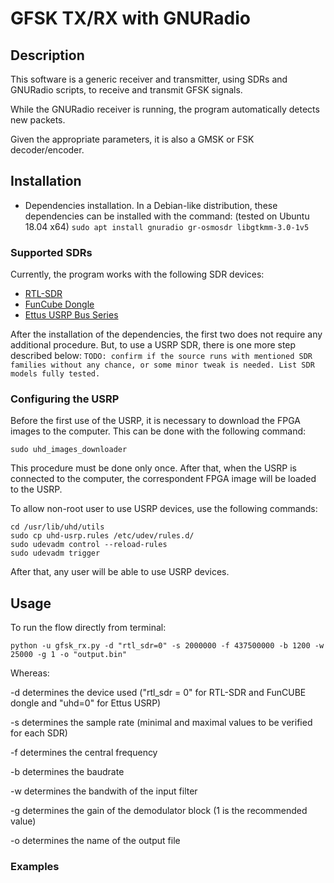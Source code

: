 # GFSK TX/RX with GNURadio


## Description 

This software is a generic receiver and transmitter, using SDRs and GNURadio scripts, to receive and transmit GFSK signals.

While the GNURadio receiver is running, the program automatically detects new packets.

Given the appropriate parameters, it is also a GMSK or FSK decoder/encoder.


## Installation

- Dependencies installation. In a Debian-like distribution, these dependencies can be installed with the command: (tested on Ubuntu 18.04 x64)
`sudo apt install gnuradio gr-osmosdr libgtkmm-3.0-1v5`



### Supported SDRs

Currently, the program works with the following SDR devices:

* [RTL-SDR](https://www.rtl-sdr.com/about-rtl-sdr/)
* [FunCube Dongle](http://www.funcubedongle.com/)
* [Ettus USRP Bus Series](https://www.ettus.com/product/category/USRP-Bus-Series)

After the installation of the dependencies, the first two does not require any additional procedure. But, to use a USRP SDR, there is one more step described below:
`TODO: confirm if the source runs with mentioned SDR families without any chance, or some minor tweak is needed. List SDR models fully tested.`

### Configuring the USRP

Before the first use of the USRP, it is necessary to download the FPGA images to the computer. This can be done with the following command:

`sudo uhd_images_downloader`

This procedure must be done only once. After that, when the USRP is connected to the computer, the correspondent FPGA image will be loaded to the USRP.

To allow non-root user to use USRP devices, use the following commands:

```  
cd /usr/lib/uhd/utils
sudo cp uhd-usrp.rules /etc/udev/rules.d/
sudo udevadm control --reload-rules
sudo udevadm trigger
```

After that, any user will be able to use USRP devices.



## Usage

To run the flow directly from terminal:

`python -u gfsk_rx.py -d "rtl_sdr=0" -s 2000000 -f 437500000 -b 1200 -w 25000 -g 1 -o "output.bin"`

Whereas:

-d determines the device used ("rtl_sdr = 0" for RTL-SDR and FunCUBE dongle and "uhd=0" for Ettus USRP)

-s determines the sample rate (minimal and maximal values to be verified for each SDR)

-f determines the central frequency

-b determines the baudrate

-w determines the bandwith of the input filter

-g determines the gain of the demodulator block (1 is the recommended value)

-o determines the name of the output file


### Examples




